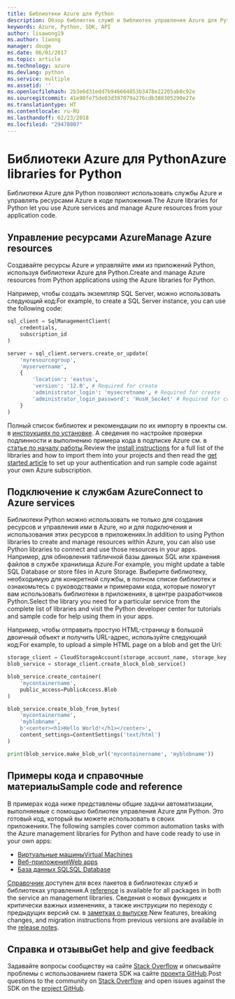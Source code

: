 ```yaml
---
title: Библиотеки Azure для Python
description: Обзор библиотек служб и библиотек управления Azure для Python
keywords: Azure, Python, SDK, API
author: lisawong19
ms.author: liwong
manager: douge
ms.date: 06/01/2017
ms.topic: article
ms.technology: azure
ms.devlang: python
ms.service: multiple
ms.assetid: ''
ms.openlocfilehash: 2b3e6d31edd7b946664853b3478e22205ab8c92e
ms.sourcegitcommit: 41e90fe75de03d397079a276cdb388305290e27e
ms.translationtype: HT
ms.contentlocale: ru-RU
ms.lasthandoff: 02/23/2018
ms.locfileid: "29478807"
---
```

# <a name="azure-libraries-for-python"></a><span data-ttu-id="de1ad-104">Библиотеки Azure для Python</span><span class="sxs-lookup"><span data-stu-id="de1ad-104">Azure libraries for Python</span></span>

<span data-ttu-id="de1ad-105">Библиотеки Azure для Python позволяют использовать службы Azure и управлять ресурсами Azure в коде приложения.</span><span class="sxs-lookup"><span data-stu-id="de1ad-105">The Azure libraries for Python let you use Azure services and manage Azure resources from your application code.</span></span> 

## <a name="manage-azure-resources"></a><span data-ttu-id="de1ad-106">Управление ресурсами Azure</span><span class="sxs-lookup"><span data-stu-id="de1ad-106">Manage Azure resources</span></span>

<span data-ttu-id="de1ad-107">Создавайте ресурсы Azure и управляйте ими из приложений Python, используя библиотеки Azure для Python.</span><span class="sxs-lookup"><span data-stu-id="de1ad-107">Create and manage Azure resources from Python applications using the Azure libraries for Python.</span></span>

<span data-ttu-id="de1ad-108">Например, чтобы создать экземпляр SQL Server, можно использовать следующий код:</span><span class="sxs-lookup"><span data-stu-id="de1ad-108">For example, to create a SQL Server instance, you can use the following code:</span></span>

```python
sql_client = SqlManagementClient(
    credentials,
    subscription_id
)

server = sql_client.servers.create_or_update(
    'myresourcegroup',
    'myservername',
    {
        'location': 'eastus',
        'version': '12.0', # Required for create
        'administrator_login': 'mysecretname', # Required for create
        'administrator_login_password': 'HusH_Sec4et' # Required for create
    }
)
```

<span data-ttu-id="de1ad-109">Полный список библиотек и рекомендации по их импорту в проекты см. в [инструкциях по установке](python-sdk-azure-install.md). А сведения по настройке проверки подлинности и выполнению примера кода в подписке Azure см. в [статье по началу работы](python-sdk-azure-get-started.yml).</span><span class="sxs-lookup"><span data-stu-id="de1ad-109">Review the [install instructions](python-sdk-azure-install.md) for a full list of the libraries and how to import them into your projects and then read the [get started article](python-sdk-azure-get-started.yml) to set up your authentication and run sample code against your own Azure subscription.</span></span>

## <a name="connect-to-azure-services"></a><span data-ttu-id="de1ad-110">Подключение к службам Azure</span><span class="sxs-lookup"><span data-stu-id="de1ad-110">Connect to Azure services</span></span>

<span data-ttu-id="de1ad-111">Библиотеки Python можно использовать не только для создания ресурсов и управления ими в Azure, но и для подключения и использования этих ресурсов в приложениях.</span><span class="sxs-lookup"><span data-stu-id="de1ad-111">In addition to using Python libraries to create and manage resources within Azure, you can also use Python libraries to connect and use those resources in your apps.</span></span> <span data-ttu-id="de1ad-112">Например, для обновления табличной базы данных SQL или хранения файлов в службе хранилища Azure.</span><span class="sxs-lookup"><span data-stu-id="de1ad-112">For example, you might update a table SQL Database or store files in Azure Storage.</span></span> <span data-ttu-id="de1ad-113">Выберите библиотеку, необходимую для конкретной службы, в полном списке библиотек и ознакомьтесь с руководствами и примерами кода, которые помогут вам использовать библиотеки в приложениях, в центре разработчиков Python.</span><span class="sxs-lookup"><span data-stu-id="de1ad-113">Select the library you need for a particular service from the complete list of libraries and visit the Python developer center for tutorials and sample code for help using them in your apps.</span></span>

<span data-ttu-id="de1ad-114">Например, чтобы отправить простую HTML-страницу в большой двоичный объект и получить URL-адрес, используйте следующий код:</span><span class="sxs-lookup"><span data-stu-id="de1ad-114">For example, to upload a simple HTML page on a blob and get the Url:</span></span>

```python
storage_client = CloudStorageAccount(storage_account_name, storage_key)
blob_service = storage_client.create_block_blob_service()

blob_service.create_container(
    'mycontainername',
    public_access=PublicAccess.Blob
)

blob_service.create_blob_from_bytes(
    'mycontainername',
    'myblobname',
    b'<center><h1>Hello World!</h1></center>',
    content_settings=ContentSettings('text/html')
)

print(blob_service.make_blob_url('mycontainername', 'myblobname'))
```

## <a name="sample-code-and-reference"></a><span data-ttu-id="de1ad-115">Примеры кода и справочные материалы</span><span class="sxs-lookup"><span data-stu-id="de1ad-115">Sample code and reference</span></span>
<span data-ttu-id="de1ad-116">В примерах кода ниже представлены общие задачи автоматизации, выполняемые с помощью библиотек управления Azure для Python. Это готовый код, который вы можете использовать в своих приложениях.</span><span class="sxs-lookup"><span data-stu-id="de1ad-116">The following samples cover common automation tasks with the Azure management libraries for Python and have code ready to use in your own apps:</span></span>
- [<span data-ttu-id="de1ad-117">Виртуальные машины</span><span class="sxs-lookup"><span data-stu-id="de1ad-117">Virtual Machines</span></span>](python-sdk-azure-virtual-machine-samples.md)
- [<span data-ttu-id="de1ad-118">Веб-приложения</span><span class="sxs-lookup"><span data-stu-id="de1ad-118">Web apps</span></span>](python-sdk-azure-web-apps-samples.md)
- [<span data-ttu-id="de1ad-119">База данных SQL</span><span class="sxs-lookup"><span data-stu-id="de1ad-119">SQL Database</span></span>](python-sdk-azure-sql-database-samples.md)

<span data-ttu-id="de1ad-120">[Справочник](/python/api/overview/azure) доступен для всех пакетов в библиотеках служб и библиотеках управления.</span><span class="sxs-lookup"><span data-stu-id="de1ad-120">A [reference](/python/api/overview/azure) is available for all packages in both the service an management libraries.</span></span> <span data-ttu-id="de1ad-121">Сведения о новых функциях и критически важных изменениях, а также инструкции по переходу с предыдущих версий см. в [заметках о выпуске](python-sdk-azure-release-notes.md).</span><span class="sxs-lookup"><span data-stu-id="de1ad-121">New features, breaking changes, and migration instructions from previous versions are available in the [release notes](python-sdk-azure-release-notes.md).</span></span> 

## <a name="get-help-and-give-feedback"></a><span data-ttu-id="de1ad-122">Справка и отзывы</span><span class="sxs-lookup"><span data-stu-id="de1ad-122">Get help and give feedback</span></span>

<span data-ttu-id="de1ad-123">Задавайте вопросы сообществу на сайте [Stack Overflow](http://stackoverflow.com/questions/tagged/azure-sdk-python) и описывайте проблемы с использованием пакета SDK на сайте [проекта GitHub](https://github.com/Azure/azure-sdk-for-python).</span><span class="sxs-lookup"><span data-stu-id="de1ad-123">Post questions to the community on [Stack Overflow](http://stackoverflow.com/questions/tagged/azure-sdk-python) and open issues against the SDK on the [project GitHub](https://github.com/Azure/azure-sdk-for-python).</span></span>
